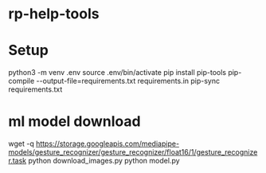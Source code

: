 # rp-help-tools

# Setup
python3 -m venv .env
source .env/bin/activate
pip install pip-tools
pip-compile --output-file=requirements.txt requirements.in
pip-sync requirements.txt


# ml model download
wget -q https://storage.googleapis.com/mediapipe-models/gesture_recognizer/gesture_recognizer/float16/1/gesture_recognizer.task
python download_images.py
python model.py